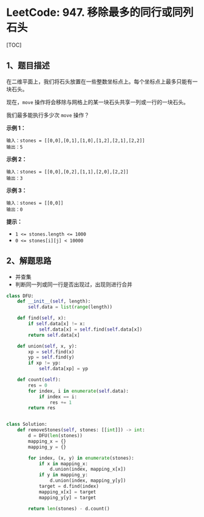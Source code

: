 # LeetCode: 947. 移除最多的同行或同列石头

[TOC]

## 1、题目描述

在二维平面上，我们将石头放置在一些整数坐标点上。每个坐标点上最多只能有一块石头。

现在，`move` 操作将会移除与网格上的某一块石头共享一列或一行的一块石头。

我们最多能执行多少次 `move` 操作？

 

**示例 1：**

```
输入：stones = [[0,0],[0,1],[1,0],[1,2],[2,1],[2,2]]
输出：5
```


**示例 2：**

```
输入：stones = [[0,0],[0,2],[1,1],[2,0],[2,2]]
输出：3
```


**示例 3：**

```
输入：stones = [[0,0]]
输出：0
```

**提示：**

- `1 <= stones.length <= 1000`
- `0 <= stones[i][j] < 10000`




## 2、解题思路

- 并查集
- 判断同一列或同一行是否出现过，出现则进行合并



```python
class DFU:
    def __init__(self, length):
        self.data = list(range(length))

    def find(self, x):
        if self.data[x] != x:
            self.data[x] = self.find(self.data[x])
        return self.data[x]

    def union(self, x, y):
        xp = self.find(x)
        yp = self.find(y)
        if xp != yp:
            self.data[xp] = yp

    def count(self):
        res = 0
        for index, i in enumerate(self.data):
            if index == i:
                res += 1
        return res


class Solution:
    def removeStones(self, stones: [[int]]) -> int:
        d = DFU(len(stones))
        mapping_x = {}
        mapping_y = {}

        for index, (x, y) in enumerate(stones):
            if x in mapping_x:
                d.union(index, mapping_x[x])
            if y in mapping_y:
                d.union(index, mapping_y[y])
            target = d.find(index)
            mapping_x[x] = target
            mapping_y[y] = target

        return len(stones) - d.count()

```

